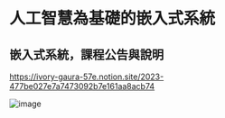 # 人工智慧為基礎的嵌入式系統

## 嵌入式系統，課程公告與說明

https://ivory-gaura-57e.notion.site/2023-477be027e7a7473092b7e161aa8acb74

![image](https://github.com/ba1213029/ES-Fall2023/assets/144580662/26c42f63-835d-49c7-97b6-aee641b39898)
